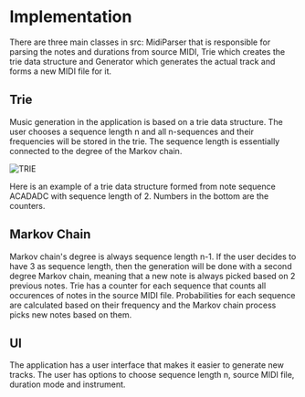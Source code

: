 # Implementation
There are three main classes in src: MidiParser that is responsible for parsing the notes and durations from source MIDI, Trie which creates the trie data structure and Generator which generates the actual track and forms a new MIDI file for it.

## Trie
Music generation in the application is based on a trie data structure. The user chooses a sequence length n and all n-sequences and their frequencies will be stored in the trie. The sequence length is essentially connected to the degree of the Markov chain.

![TRIE](https://github.com/AapoTuulentie/MusicGenerator/assets/101823904/021e2ff0-7d86-41c9-805e-5d5381ab00b3)

Here is an example of a trie data structure formed from note sequence ACADADC with sequence length of 2. Numbers in the bottom are the counters.

## Markov Chain
Markov chain's degree is always sequence length n-1. If the user decides to have 3 as sequence length, then the generation will be done with a second degree Markov chain, meaning that a new note is always picked based on 2 previous notes. Trie has a counter for each sequence that counts all occurences of notes in the source MIDI file. Probabilities for each sequence are calculated based on their frequency and the Markov chain process picks new notes based on them. 

## UI 
The application has a user interface that makes it easier to generate new tracks. The user has options to choose sequence length n, source MIDI file, duration mode and instrument. 
